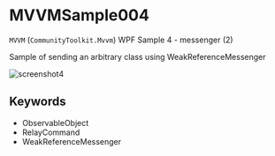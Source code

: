# MVVMSample004

`MVVM` (`CommunityToolkit.Mvvm`) WPF Sample 4 - messenger (2)

Sample of sending an arbitrary class using WeakReferenceMessenger

![screenshot4](https://user-images.githubusercontent.com/81235941/115362353-68fa5980-a1fc-11eb-8cec-2ff22de56e08.png)

## Keywords

* ObservableObject
* RelayCommand
* WeakReferenceMessenger
